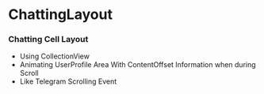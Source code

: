#  ChattingLayout 


### Chatting Cell Layout 
- Using CollectionView
- Animating UserProfile Area With ContentOffset Information when during Scroll
- Like Telegram Scrolling Event



